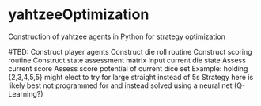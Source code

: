 # yahtzeeOptimization
Construction of yahtzee agents in Python for strategy optimization

#TBD:
Construct player agents
Construct die roll routine
Construct scoring routine
Construct state assessment matrix
  Input current die state
  Assess current score
  Assess score potential of current dice set
    Example: holding {2,3,4,5,5} might elect to try for large straight instead of 5s
    Strategy here is likely best not programmed for and instead solved using a neural net (Q-Learning?)
